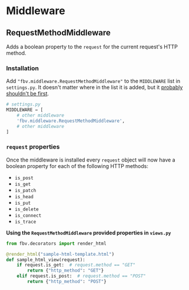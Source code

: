 # Middleware

## RequestMethodMiddleware

Adds a boolean property to the `request` for the current request's HTTP method.

### Installation

Add `"fbv.middleware.RequestMethodMiddleware"` to the `MIDDLEWARE` list in `settings.py`. It doesn't matter where in the list it is added, but it [probably shouldn't be first](https://docs.djangoproject.com/en/stable/ref/middleware/#middleware-ordering).

```python
# settings.py
MIDDLEWARE = [
    # other middleware
    'fbv.middleware.RequestMethodMiddleware',
    # other middleware
]
```

### `request` properties

Once the middleware is installed every `request` object will now have a boolean property for each of the following HTTP methods:

- `is_post`
- `is_get`
- `is_patch`
- `is_head`
- `is_put`
- `is_delete`
- `is_connect`
- `is_trace`

**Using the `RequestMethodMiddleware` provided properties in `views.py`**

```python
from fbv.decorators import render_html

@render_html("sample-html-template.html")
def sample_html_view(request):
    if request.is_get:  # request.method == "GET"
        return {"http_method": "GET"}
    elif request.is_post:  # request.method == "POST"
        return {"http_method": "POST"}
```
